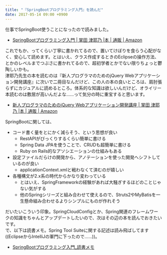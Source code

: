 ```yaml
---
title: "『SpringBootプログラミング入門』を読んだ"
date: 2017-05-14 09:00 +0900
---
```


仕事でSpringBoot使うことになったので読みました。  

- [SpringBootプログラミング入門 | 掌田 津耶乃 |本 | 通販 | Amazon](https://www.amazon.co.jp/dp/4798045659/)

これでもか、ってくらい丁寧に書かれてるので、置いてけぼりを食らう心配がなく、安心して読めます。とはいえ、クラス作成するときのEclipseの操作方法、とかのレベルまでつぶさに書かれてるので、超初学者とかでない限りちょっと鬱陶しいかも。  
津耶乃先生の本を読むのは『新人プログラマのためのjQuery Webアプリケーション開発講座』に次いで二冊目なんだけど、この人の本の良いところは、肩肘張らずにカジュアルに読めるところ。体系的な知識は欲しいんだけど、オライリー本読むのは敷居が高いんだよな……って気分の時に重宝すると思います。  

- [新人プログラマのためのjQuery Webアプリケーション開発講座 | 掌田 津耶乃 |本 | 通販 | Amazon](https://www.amazon.co.jp/dp/4899772580/)

SpringBootに関しては、

* コード書く量をとにかく減らそう、という思想が良い
    * RestAPIがびっくりするくらい簡単に書ける
    * Spring Data JPAを使うことで、CRUDも超簡単に書ける
    * Ruby on Rails的なアソシエーションの仕組みもある
* 設定ファイルだらけの開発から、アノテーションを使った開発へシフトしているのが良い
    * applicationContext.xmlと戦わなくて済むのが嬉しい
* 各種構文が2.x系の時代からかなり変わっている
    * とはいえ、SpringFrameworkの経験があれば大騒ぎするほどのことじゃない気がする
    * 他のSpringシリーズと組み合わせて使えるので、Struts2やMyBatisを一生懸命組み合わせるよりシンプルにものが作れそう

だいたいこういう印象。SpringCloudConfigとか、Spring関連のフレームワークの知識をちゃんとアップデートしたいので、次はその辺の本を読んでおきたいです。  
で、以下は読書メモ。Spring Tool Suiteに関する記述は読み飛ばしてます((EclipseからIntelliJの軍門に下ったので……))。

- [SpringBootプログラミング入門_読書メモ](https://gist.github.com/gushernobindsme/a8d87497fa2b05e84dd56c6a97ffe40b)